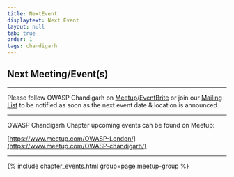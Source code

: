 ```yaml
---
title: NextEvent
displaytext: Next Event
layout: null
tab: true
order: 1
tags: chandigarh
---
```


## Next Meeting/Event(s)

[//]: # (Comment: When updating the next event info also update the homepage)



---
Please follow OWASP Chandigarh on [Meetup](https://www.meetup.com/OWASP-London/)/[EventBrite](https://www.eventbrite.co.uk/o/owasp-london-chapter-9790101329) or join our [Mailing List](https://groups.google.com/a/owasp.org/forum/#!forum/chandigarh-chapter) to be notified as soon as the next event date & location is announced

---
OWASP Chandigarh Chapter upcoming events can be found on Meetup:

[https://www.meetup.com/OWASP-London/](https://www.meetup.com/OWASP-chandigarh/)

---
{% include chapter_events.html group=page.meetup-group %}
